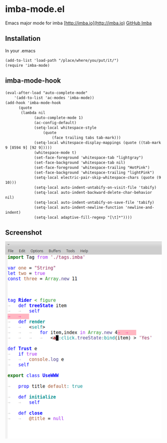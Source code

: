 # imba-mode.el
Emacs major mode for imba [http://imba.io](http://imba.io) [GitHub Imba](https://github.com/somebee/imba) 

## Installation

In your .emacs

    (add-to-list 'load-path "/place/where/you/put/it/")
    (require 'imba-mode)

## imba-mode-hook

    (eval-after-load "auto-complete-mode"
        '(add-to-list 'ac-modes 'imba-mode))
    (add-hook 'imba-mode-hook 
          (quote
           (lambda nil
 	             (auto-complete-mode 1)
 	             (ac-config-default)
 	             (setq-local whitespace-style
                     (quote
                         (face trailing tabs tab-mark)))
 	             (setq-local whitespace-display-mappings (quote ((tab-mark 9 [8594 9] [92 9]))))
 	             (whitespace-mode t)
                 (set-face-foreground 'whitespace-tab "lightgray")
                 (set-face-background 'whitespace-tab nil)
                 (set-face-foreground 'whitespace-trailing "HotPink")
                 (set-face-background 'whitespace-trailing "lightPink")
	             (setq-local electric-pair-skip-whitespace-chars (quote (9 10)))
	             (setq-local auto-indent-untabify-on-visit-file 'tabify)
                 (setq-local auto-indent-backward-delete-char-behavior nil)
                 (setq-local auto-indent-untabify-on-save-file 'tabify)
                 (setq-local auto-indent-newline-function 'newline-and-indent)
                 (setq-local adaptive-fill-regexp "[\t]*"))))


## Screenshot

![Screen](https://raw.githubusercontent.com/qwars/imba-mode.el/c3a9b54cc4d313f517e85687ec53c4b1f7bfda8d/screen.png)

